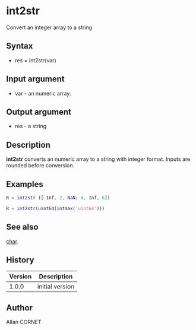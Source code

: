 

# int2str

Convert an integer array to a string

## Syntax

- res = int2str(var)

## Input argument

 - var - an numeric array.

## Output argument

 - res - a string

## Description

<b>int2str</b> converts an numeric array to a string with integer format. Inputs are rounded before conversion.

## Examples

```matlab
R = int2str ([-Inf, 2, NaN; 4, Inf, 6])
```
```matlab
R = int2str(uint64(intmax('uint64')))
```

## See also

[char](char.md).
## History

|Version|Description|
|------|------|
|1.0.0|initial version|


## Author

Allan CORNET



